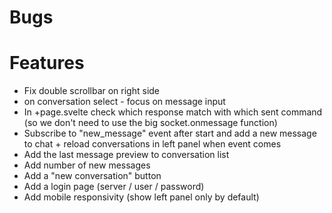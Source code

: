 # Bugs

# Features

- Fix double scrollbar on right side
- on conversation select - focus on message input
- In +page.svelte check which response match with which sent command (so we don't need to use the big socket.onmessage function)
- Subscribe to "new_message" event after start and add a new message to chat + reload conversations in left panel when event comes
- Add the last message preview to conversation list
- Add number of new messages
- Add a "new conversation" button
- Add a login page (server / user / password)
- Add mobile responsivity (show left panel only by default)

